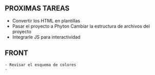 PROXIMAS TAREAS
-
- Convertir los HTML en plantillas
- Pasar el proyecto a Phyton
     Cambiar la estructura de archivos del proyecto
- Integrarle JS para interactividad


FRONT
-
    - Revisar el esquema de colores
    - 
